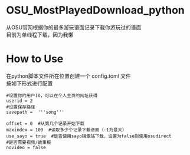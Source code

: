 # OSU_MostPlayedDownload_python
从OSU官网根据你的最多游玩谱面记录下载你游玩过的谱面  
目前为单线程下载，因为我懒   

# How to Use  
在python脚本文件所在位置创建一个 config.toml 文件  
按如下形式进行配置  

```
#设置你的用户ID，可以在个人主页的网址获得   
userid = 2  
#设置保存路径   
savepath =  '''song'''

offset = 0  #从第几个记录开始下载   
maxindex = 100  #读取多少个记录下载谱面（-1为最大）
use_sayo = true  #是否使用sayo镜像站下载，设置为false则使用osudirect
#是否需要视频/故事板
novideo = false
```
